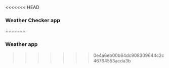 <<<<<<< HEAD
### Weather Checker app
=======
### Weather app
>>>>>>> 0e4a6eb00b64dc908309644c2c46764553acda3b
